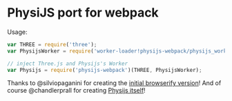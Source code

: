 # PhysiJS port for webpack

Usage:

```javascript
var THREE = require('three');
var PhysijsWorker = require('worker-loader!physijs-webpack/physijs_worker.js');

// inject Three.js and Physijs's Worker
var Physijs = require('physijs-webpack')(THREE, PhysijsWorker);
```

Thanks to @silviopaganini for creating the [initial browserify version](https://github.com/silviopaganini/physijs-browserify)!
And of course @chandlerprall for creating [Physijs itself](https://github.com/chandlerprall/Physijs)!
